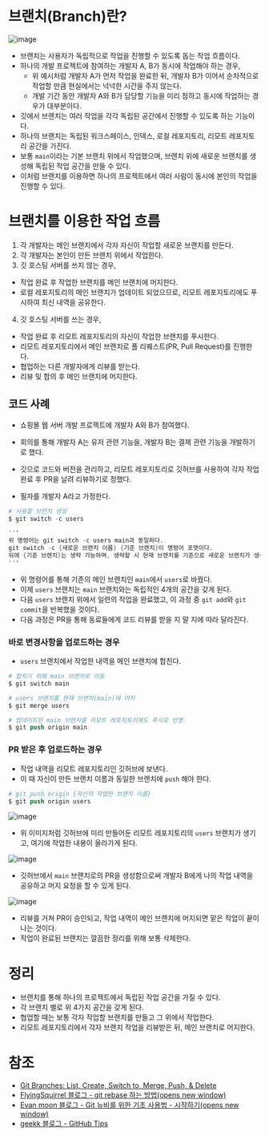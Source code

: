 # 브랜치(Branch)란?
![image](https://user-images.githubusercontent.com/79494088/170908990-b4177484-cb2d-42d4-8dc7-6c23e182e060.png)

- 브랜치는 사용자가 독립적으로 작업을 진행할 수 있도록 돕는 작업 흐름이다.
- 하나의 개발 프로젝트에 참여하는 개발자 A, B가 동시에 작업해야 하는 경우,
  - 위 예시처럼 개발자 A가 먼저 작업을 완료한 뒤, 개발자 B가 이어서 순차적으로 작업할 만큼 현실에서는 넉넉한 시간을 주지 않는다.
  - 개발 기간 동안 개발자 A와 B가 담당할 기능을 미리 정하고 동시에 작업하는 경우가 대부분이다.
- 깃에서 브랜치는 여러 작업을 각각 독립된 공간에서 진행할 수 있도록 하는 기능이다.
- 하나의 브랜치는 독립된 워크스페이스, 인덱스, 로컬 레포지토리, 리모트 레포지토리 공간을 가진다.
- 보통 `main`이라는 기본 브랜치 위에서 작업했으며, 브랜치 위에 새로운 브랜치를 생성해 독립된 작업 공간을 만들 수 있다.
- 이처럼 브랜치를 이용하면 하나의 프로젝트에서 여러 사람이 동시에 본인의 작업을 진행할 수 있다.

# 브랜치를 이용한 작업 흐름
1. 각 개발자는 메인 브랜치에서 각자 자신이 작업할 새로운 브랜치를 만든다.
2. 각 개발자는 본인이 만든 브랜치 위에서 작업한다.
3. 깃 호스팅 서버를 쓰지 않는 경우,
  - 작업 완료 후 작업한 브랜치를 메인 브랜치에 머지한다.
  - 로컬 레포지토리의 메인 브랜치가 업데이트 되었으므로, 리모트 레포지토리에도 푸시하여 최신 내역을 공유한다.
4. 깃 호스팅 서버를 쓰는 경우,
  - 작업 완료 후 리모트 레포지토리의 자신이 작업한 브랜치를 푸시한다.
  - 리모트 레포지토리에서 메인 브랜치로 풀 리퀘스트(PR, Pull Request)를 진행한다.
  - 협업하는 다른 개발자에게 리뷰를 받는다.
  - 리뷰 및 합의 후 메인 브랜치에 머지한다.

## 코드 사례
- 쇼핑몰 웹 서버 개발 프로젝트에 개발자 A와 B가 참여했다.
- 회의를 통해 개발자 A는 유저 관련 기능을, 개발자 B는 결제 관련 기능을 개발하기로 했다.
- 깃으로 코드와 버전을 관리하고, 리모트 레포지토리로 깃허브를 사용하여 각자 작업 완료 후 PR을 날려 리뷰하기로 정했다.

- 필자를 개발자 A라고 가정한다.

```s
# 사용할 브런치 생성
$ git switch -c users

'''
위 명령어는 git switch -c users main과 동일하다.
git switch -c {새로운 브랜치 이름} {기준 브랜치}이 명령어 포맷이다.
뒤에 {기준 브랜치}는 생략 가능하며, 생략할 시 현재 브랜치를 기준으로 새로운 브랜치가 생성된다.
'''
```

- 위 명령어를 통해 기존의 메인 브랜치인 `main`에서 `users`로 바꿨다.
- 이제 `users` 브랜치는 `main` 브랜치와는 독립적인 4개의 공간을 갖게 된다.
- 다음 `users` 브랜치 위에서 일련의 작업을 완료했고, 이 과정 중 `git add`와 `git commit`을 반복했을 것이다.
- 다음 과정은 PR을 통해 동료들에게 코드 리뷰를 받을 지 말 지에 따라 달라진다.

### 바로 변경사항을 업로드하는 경우
- `users` 브랜치에서 작업한 내역을 메인 브랜치에 합친다.

```s
# 합치기 위해 main 브랜치로 이동
$ git switch main

# users 브랜치를 현재 브랜치(main)에 머지
$ git merge users

# 업데이트된 main 브랜치를 리모트 레포지토리에도 푸시로 반영
$ git push origin main
```

### PR 받은 후 업로드하는 경우
- 작업 내역을 리모트 레포지토리인 깃허브에 보낸다.
- 이 때 자신이 만든 브랜치 이름과 동일한 브랜치에 `push` 해야 한다.

```s
# git push origin {자신의 작업한 브랜치 이름}
$ git push origin users
```

![image](https://user-images.githubusercontent.com/79494088/170912078-619f4fbe-ebca-42b3-aa95-c6513e6b12f6.png)

- 위 이미지처럼 깃허브에 미리 만들어둔 리모트 레포지토리의 `users` 브랜치가 생기고, 여기에 작업한 내용이 올라가게 된다.

![image](https://user-images.githubusercontent.com/79494088/170912084-cef2ada1-27eb-4af3-92de-fbddf3e61275.png)

- 깃허브에서 `main` 브랜치로의 PR을 생성함으로써 개발자 B에게 나의 작업 내역을 공유하고 머지 요청을 할 수 있게 된다.

![image](https://user-images.githubusercontent.com/79494088/170912141-fc5d12c7-b75f-4c2f-91d3-4a8495952d21.png)

- 리뷰를 거쳐 PR이 승인되고, 작업 내역이 메인 브랜치에 머지되면 맡은 작업이 끝이 나는 것이다.
- 작업이 완료된 브랜치는 깔끔한 정리를 위해 보통 삭제한다.

# 정리
- 브랜치를 통해 하나의 프로젝트에서 독립된 작업 공간을 가질 수 있다.
- 각 브랜치 별로 위 4가지 공간을 갖게 된다.
- 협업할 때는 보통 각자 작업할 브랜치를 만들고 그 위에서 작업한다.
- 리모트 레포지토리에서 각자 브랜치 작업을 리뷰받은 뒤, 메인 브랜치로 머지한다.

# 참조
- [Git Branches: List, Create, Switch to, Merge, Push, & Delete](https://www.nobledesktop.com/learn/git/git-branches)
- [FlyingSquirrel 블로그 - git rebase 하는 방법(opens new window)](https://flyingsquirrel.medium.com/git-rebase-%ED%95%98%EB%8A%94-%EB%B0%A9%EB%B2%95-ce6816fa859d)
- [Evan moon 블로그 - Git 뉴비를 위한 기초 사용법 - 시작하기(opens new window)](https://evan-moon.github.io/2019/07/25/git-tutorial/)
- [geekk 블로그 - GitHub Tips](https://octob.medium.com/github-tips-74dc0673e1b1)